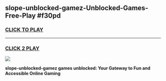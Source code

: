 
## slope-unblocked-gamez-Unblocked-Games-Free-Play #f30pd
<h3>
<a href="https://us.freeplayer.one?title=slope-unblocked-gamez&ref=9M">CLICK TO PLAY</a></h3>
<hr>

<h3>
<a href="https://us.freeplayer.one?title=slope-unblocked-gamez&ref=9M">CLICK 2 PLAY</a>
  
</h3>

<a href="https://us.freeplayer.one?title=slope-unblocked-gamez&ref=9M"><img src="https://clearcache.store/games.png"></a>


**slope-unblocked-gamez games unblocked: Your Gateway to Fun and Accessible Online Gaming**
